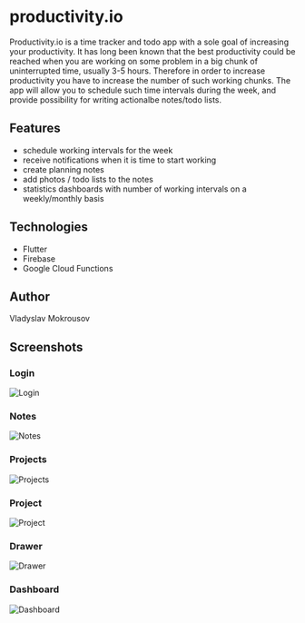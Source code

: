 # productivity.io

Productivity.io is a time tracker and todo app with a sole goal of increasing your productivity.
It has long been known that the best productivity could be reached when you are working on
some problem in a big chunk of uninterrupted time, usually 3-5 hours. Therefore in order to increase
productivity you have to increase the number of such working chunks. The app will allow you to
schedule such time intervals during the week, and provide possibility for writing actionalbe notes/todo lists.

## Features

- schedule working intervals for the week
- receive notifications when it is time to start working
- create planning notes
- add photos / todo lists to the notes
- statistics dashboards with number of working intervals on a weekly/monthly basis

## Technologies

- Flutter
- Firebase
- Google Cloud Functions

## Author

Vladyslav Mokrousov

## Screenshots

### Login

![Login](./screenshots/login.png)

### Notes

![Notes](./screenshots/notes..png)


### Projects

![Projects](./screenshots/projects.png)


### Project

![Project](./screenshots/project.png)


### Drawer

![Drawer](./screenshots/drawer.png)


### Dashboard

![Dashboard](./screenshots/dashboard.png)
